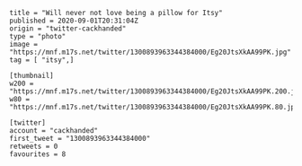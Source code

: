 ```
title = "Will never not love being a pillow for Itsy"
published = 2020-09-01T20:31:04Z
origin = "twitter-cackhanded"
type = "photo"
image = "https://mnf.m17s.net/twitter/1300893963344384000/Eg20JtsXkAA99PK.jpg"
tag = [ "itsy",]

[thumbnail]
w200 = "https://mnf.m17s.net/twitter/1300893963344384000/Eg20JtsXkAA99PK.200.jpg"
w80 = "https://mnf.m17s.net/twitter/1300893963344384000/Eg20JtsXkAA99PK.80.jpg"

[twitter]
account = "cackhanded"
first_tweet = "1300893963344384000"
retweets = 0
favourites = 8
```

<p class='image'><img src='https://mnf.m17s.net/twitter/1300893963344384000/Eg20JtsXkAA99PK.jpg' alt=''></p>

